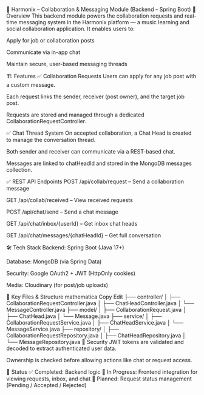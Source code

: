 🎵 Harmonix – Collaboration & Messaging Module (Backend – Spring Boot)
🔗 Overview
This backend module powers the collaboration requests and real-time messaging system in the Harmonix platform — a music learning and social collaboration application. It enables users to:

Apply for job or collaboration posts

Communicate via in-app chat

Maintain secure, user-based messaging threads

🏗️ Features
✅ Collaboration Requests
Users can apply for any job post with a custom message.

Each request links the sender, receiver (post owner), and the target job post.

Requests are stored and managed through a dedicated CollaborationRequestController.

✅ Chat Thread System
On accepted collaboration, a Chat Head is created to manage the conversation thread.

Both sender and receiver can communicate via a REST-based chat.

Messages are linked to chatHeadId and stored in the MongoDB messages collection.

✅ REST API Endpoints
POST /api/collab/request – Send a collaboration message

GET /api/collab/received – View received requests

POST /api/chat/send – Send a chat message

GET /api/chat/inbox/{userId} – Get inbox chat heads

GET /api/chat/messages/{chatHeadId} – Get full conversation

🛠️ Tech Stack
Backend: Spring Boot (Java 17+)

Database: MongoDB (via Spring Data)

Security: Google OAuth2 + JWT (HttpOnly cookies)

Media: Cloudinary (for post/job uploads)

📂 Key Files & Structure
mathematica
Copy
Edit
├── controller/
│   ├── CollaborationRequestController.java
│   ├── ChatHeadController.java
│   └── MessageController.java
├── model/
│   ├── CollaborationRequest.java
│   ├── ChatHead.java
│   └── Message.java
├── service/
│   ├── CollaborationRequestService.java
│   ├── ChatHeadService.java
│   └── MessageService.java
├── repository/
│   ├── CollaborationRequestRepository.java
│   ├── ChatHeadRepository.java
│   └── MessageRepository.java
🔐 Security
JWT tokens are validated and decoded to extract authenticated user data.

Ownership is checked before allowing actions like chat or request access.

🚀 Status
✅ Completed: Backend logic
🧩 In Progress: Frontend integration for viewing requests, inbox, and chat
📅 Planned: Request status management (Pending / Accepted / Rejected)

